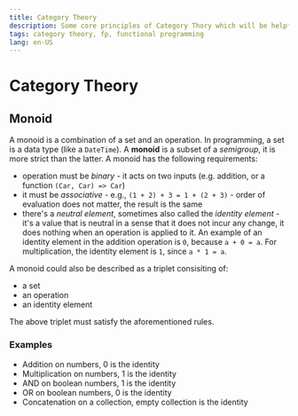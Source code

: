 ```yaml
---
title: Category Theory
description: Some core principles of Category Thory which will be helpful in understanding Functional Programming
tags: category theory, fp, functional programming
lang: en-US
---
```



# Category Theory

## Monoid

A monoid is a combination of a set and an operation. In programming, a set is a
data type (like a `DateTime`). A **monoid** is a subset of a *semigroup*, it is
more strict than the latter. A monoid has the following requirements:

- operation must be *binary* - it acts on two inputs (e.g. addition, or a
  function `(Car, Car) => Car`)
- it must be *associative* - e.g., `(1 + 2) + 3 = 1 + (2 + 3)` - order of
  evaluation does not matter, the result is the same
- there's a *neutral element*, sometimes also called the *identity element* -
  it's a value that is neutral in a sense that it does not incur any change, it
  does nothing when an operation is applied to it. An example of an identity
  element in the addition operation is `0`, because `a + 0 = a`. For
  multiplication, the identity element is `1`, since `a * 1 = a`.

A monoid could also be described as a triplet consisiting of:

- a set
- an operation
- an identity element

The above triplet must satisfy the aforementioned rules.

### Examples

- Addition on numbers, 0 is the identity
- Multiplication on numbers, 1 is the identity
- AND on boolean numbers, 1 is the identity
- OR on boolean numbers, 0 is the identity
- Concatenation on a collection, empty collection is the identity
